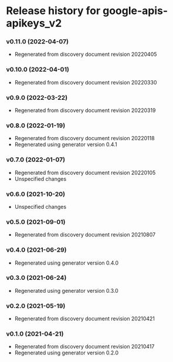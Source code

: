 # Release history for google-apis-apikeys_v2

### v0.11.0 (2022-04-07)

* Regenerated from discovery document revision 20220405

### v0.10.0 (2022-04-01)

* Regenerated from discovery document revision 20220330

### v0.9.0 (2022-03-22)

* Regenerated from discovery document revision 20220319

### v0.8.0 (2022-01-19)

* Regenerated from discovery document revision 20220118
* Regenerated using generator version 0.4.1

### v0.7.0 (2022-01-07)

* Regenerated from discovery document revision 20220105
* Unspecified changes

### v0.6.0 (2021-10-20)

* Unspecified changes

### v0.5.0 (2021-09-01)

* Regenerated from discovery document revision 20210807

### v0.4.0 (2021-06-29)

* Regenerated using generator version 0.4.0

### v0.3.0 (2021-06-24)

* Regenerated using generator version 0.3.0

### v0.2.0 (2021-05-19)

* Regenerated from discovery document revision 20210421

### v0.1.0 (2021-04-21)

* Regenerated from discovery document revision 20210417
* Regenerated using generator version 0.2.0

